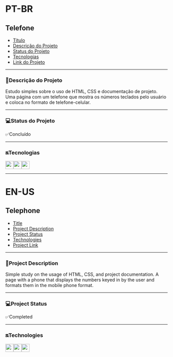 <h1>PT-BR</h1>
<h2>Telefone</h2>

* [Título](#currículo)
* [Descrição do Projeto](#descrição-do-projeto)
* [Status do Projeto](#status-do-projeto)
* [Tecnologias](#tecnologias)
* [Link do Projeto](https://telefone.vercel.app/)

---

<h3>📖Descrição do Projeto</h3>
Estudo simples sobre o uso de HTML, CSS e documentação de projeto. Uma página com um telefone que mostra os números teclados pelo usuário e coloca no formato de telefone-celular.

---

<h3>💻Status do Projeto</h3>
✅Concluído

---

<h3>🔛Tecnologias</h3>
<div style="display: inline-block; margin-right: 10px;"><img src="https://cdn1.iconfinder.com/data/icons/logotypes/32/badge-html-5-64.png" height="25"><img src="https://cdn1.iconfinder.com/data/icons/logotypes/32/badge-css-3-64.png" height="25"><img src="https://upload.wikimedia.org/wikipedia/commons/thumb/6/6a/JavaScript-logo.png/768px-JavaScript-logo.png" height="25"></div>


---

<h1>EN-US</h1>
<h2>Telephone</h2>

* [Title](#resume)
* [Project Description](#project-description)
* [Project Status](#project-status)
* [Technologies](#technologies)
* [Project Link](https://telefone.vercel.app/)

---

<h3>📖Project Description</h3>
Simple study on the usage of HTML, CSS, and project documentation. A page with a phone that displays the numbers keyed in by the user and formats them in the mobile phone format.

---

<h3>💻Project Status</h3>
✅Completed

---

<h3>🔛Technologies</h3>
<div style="display: inline-block; margin-right: 10px;"><img src="https://cdn1.iconfinder.com/data/icons/logotypes/32/badge-html-5-64.png" height="25"><img src="https://cdn1.iconfinder.com/data/icons/logotypes/32/badge-css-3-64.png" height="25"><img src="https://upload.wikimedia.org/wikipedia/commons/thumb/6/6a/JavaScript-logo.png/768px-JavaScript-logo.png" height="25"></div>
